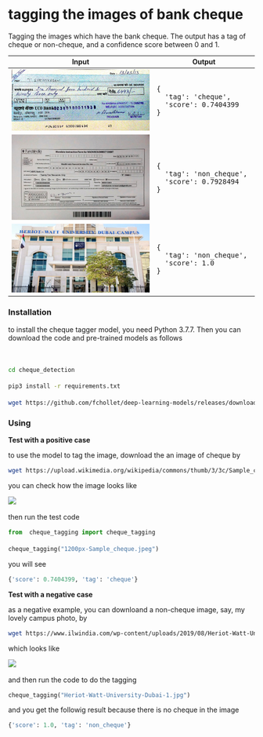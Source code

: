 # tagging the images of bank cheque

Tagging the images which have the bank cheque. The output has a tag of cheque or non-cheque, and a confidence score between 0 and 1.

<table>
  <thead>
    <tr>
      <th>Input</th>
      <th>Output</th>
    </tr>
  </thead>
  <tr>
    <td>
      <img src="WeChat%20Screenshot_20200820081723.png" width="400">
    </td>
    <td>
      <pre>
{
  'tag': 'cheque', 
  'score': 0.7404399
}
</pre>
    </td>
  </tr>
  <tr>
    <td>
      <img src="WeChat%20Screenshot_20200820081825.png" width="400">
    </td>
    <td>
      <pre>
{
  'tag': 'non_cheque', 
  'score': 0.7928494
}
</pre>
    </td>
  </tr>
  <tr>
    <td>
      <img src="WeChat%20Screenshot_20200820082216.png" width="400">
    </td>
    <td>
      <pre>
{
  'tag': 'non_cheque', 
  'score': 1.0
}
</pre>
    </td>
  </tr>
</table>


### Installation

to install the cheque tagger model, you need Python 3.7.7. Then you can download the code and pre-trained models as follows

```bash


cd cheque_detection

pip3 install -r requirements.txt

wget https://github.com/fchollet/deep-learning-models/releases/download/v0.4/xception_weights_tf_dim_ordering_tf_kernels_notop.h5
```


### Using

**Test with a positive case**

to use the model to tag the image, download the an image of cheque by 

```bash
wget https://upload.wikimedia.org/wikipedia/commons/thumb/3/3c/Sample_cheque.jpeg/1200px-Sample_cheque.jpeg
```

you can check how the image looks like

<img src="https://upload.wikimedia.org/wikipedia/commons/thumb/3/3c/Sample_cheque.jpeg/1200px-Sample_cheque.jpeg" height="200">

then run the test code

```python
from  cheque_tagging import cheque_tagging

cheque_tagging("1200px-Sample_cheque.jpeg")
```

you will see

```python
{'score': 0.7404399, 'tag': 'cheque'}
```

**Test with a negative case**

as a negative example, you can downloand a non-cheque image, say, my lovely campus photo, by 

```bash
wget https://www.ilwindia.com/wp-content/uploads/2019/08/Heriot-Watt-University-Dubai-1.jpg
```

which looks like 

<img src="https://www.ilwindia.com/wp-content/uploads/2019/08/Heriot-Watt-University-Dubai-1.jpg" height="200">

and then run the code to do the tagging

```python
cheque_tagging("Heriot-Watt-University-Dubai-1.jpg")
```

and you get the followig result because there is no cheque in the image

```python
{'score': 1.0, 'tag': 'non_cheque'}
```


